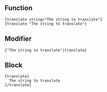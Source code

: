 ## Function ##

```
{translate string="The string to translate"}
{translate "The string to translate"}
```

## Modifier ##

```
{"The string to translate"|translate}
```

## Block ##

```
{translate}
  The string to translate
{/translate}
```